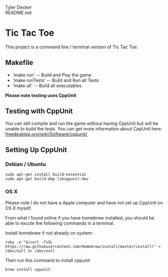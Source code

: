 Tyler Decker  
README.md


<h1>Tic Tac Toe</h1>
<p>This project is a command line / terminal version of Tic Tac Toe.</p>
<h2>Makefile</h2>
<ul>
<li>'make run' -- Build and Play the game</li>
<li>'make runTests' -- Build and Run all Tests</li>
<li>'make all' -- Build all executables. </li>
</ul>
<p><strong>Please note testing uses CppUnit</strong></p>
<h2>Testing with CppUnit</h2>
<p>You can still compile and run the game without having CppUnit but will be unable to build the tests.
You can get more information about CppUnit here: <a href="https://freedesktop.org/wiki/Software/cppunit/">freedesktop.org/wiki/Software/cppunit/</a></p>

<h2>Setting Up CppUnit</h2>

<h3>Debian / Ubuntu</h3>

```
sudo apt-get install build-essential
sudo apt-get build-dep libcppunit-dev
```

<h3> OS X </h3>
Please note I do not have a Apple computer and have not set up CppUnit on OS X myself.

From what I found online if you have homebrew installed, you should be able to excute the following commands in a terminal.

Install homebrew if not already on system:
```
ruby -e "$(curl -fsSL https://raw.githubusercontent.com/Homebrew/install/master/install)" < /dev/null 2> /dev/null
```

Then run this command to install cppunit
```
brew install cppunit
```
